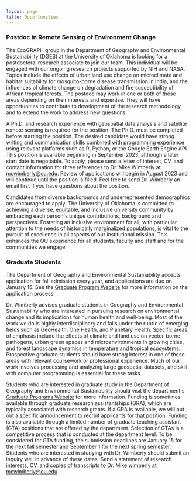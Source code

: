 ```yaml
---
layout: page
title: Opportunities
---
```

### Postdoc in Remote Sensing of Environment Change
The EcoGRAPH group in the Department of Geography and Environmental Sustainability (DGES) at the University of Oklahoma is looking for a postdoctoral research associate to join our team. This individual will be engaged with our ongoing research projects supported by NIH and NASA. Topics include the effects of urban land use change on microclimate and habitat suitability for mosquito-borne disease transmission in India, and the influences of climate change on degradation and fire susceptibility of African tropical forests. The postdoc may work in one or both of these areas depending on their interests and expertise. They will have opportunities to contribute to development of the research methodology and to extend the work to address new questions. 

A Ph.D. and research experience with geospatial data analysis and satellite remote sensing is required for the position. The Ph.D. must be completed before starting the position. The desired candidate would have strong writing and communication skills combined with programming experience using relevant platforms such as R, Python, or the Google Earth Engine API. This position is available beginning in September 2023, although a later start date is negotiable. To apply, please send a letter of interest, CV, and contact information for three references to Dr. Mike Wimberly at mcwimberly@ou.edu. Review of applications will begin in August 2023 and will continue until the position is filled. Feel free to send Dr. Wimberly an email first if you have questions about the position.

Candidates from diverse backgrounds and underrepresented demographics are encouraged to apply. The University of Oklahoma is committed to achieving a diverse, equitable, and inclusive university community by embracing each person's unique contributions, background and perspectives. Fostering an inclusive environment for all, with particular attention to the needs of historically marginalized populations, is vital to the pursuit of excellence in all aspects of our institutional mission. This enhances the OU experience for all students, faculty and staff and for the communities we engage. 

### Graduate Students
The Department of Geography and Environmental Sustainability accepts application for fall admission every year, and applications are due on January 15. See the [Graduate Program Website](https://www.ou.edu/ags/geography/degree-programs/graduate-program) for more information on the application process.

Dr. Wimberly advises graduate students in Geography and Environmental Sustainability who are interested in pursuing research on environmental change and its implications for human health and well-being. Most of the work we do is highly interdisciplinary and falls under the rubric of emerging fields such as GeoHealth, One Health, and Planetary Health. Specific areas of emphasis include the effects of climate and land use on vector-borne pathogens, urban green spaces and microenvironments in growing cities,  and forest landscape dynamics in temperature and tropical ecosystems. Prospective graduate students should have strong interest in one of these areas with relevant coursework or professional experience. Much of our work involves processing and analyzing large geospatial datasets, and skill with computer programming is essential for these tasks. 

Students who are interested in graduate study in the Department of Geography and Environmental Sustainability should visit the department's [Graduate Programs Website](https://www.ou.edu/ags/geography/degree-programs/graduate-program) for more information. Funding is sometimes available through graduate research assistantships (GRA), which are typically associated with research grants. If a GRA is available, we will put out a specific announcement to recruit applicants for that position. Funding is also  available through a limited number of graduate teaching assistant (GTA) positions that are offered by the department. Selection of GTAs is a competitive process that is conducted at the department level. To be considered for GTA funding, the submission deadlines are January 15 for the next fall semester and September 1 for the next spring semester. Students who are interested in studying with Dr. Wimberly should submit an inquiry well in advance of these dates. Send a statement of research interests, CV, and copies of transcripts to Dr. Mike wimberly at mcwimberly@ou.edu. 


